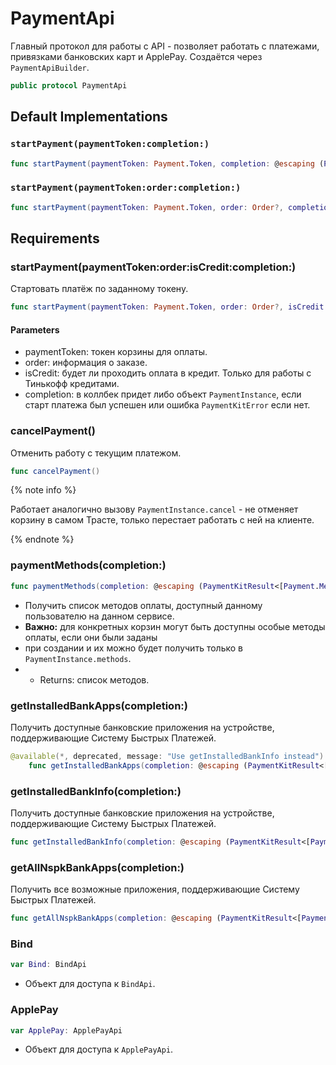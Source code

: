 # PaymentApi

Главный протокол для работы с API - позволяет работать с платежами, привязками банковских карт и ApplePay. Создаётся
через `PaymentApiBuilder`.

``` swift
public protocol PaymentApi 
```

## Default Implementations

### `startPayment(paymentToken:completion:)`

``` swift
func startPayment(paymentToken: Payment.Token, completion: @escaping (PaymentKitResult<PaymentInstance>) -> Void) 
```

### `startPayment(paymentToken:order:completion:)`

``` swift
func startPayment(paymentToken: Payment.Token, order: Order?, completion: @escaping (PaymentKitResult<PaymentInstance>) -> Void) 
```

## Requirements

### startPayment(paymentToken:​order:​isCredit:​completion:​)

Стартовать платёж по заданному токену.

``` swift
func startPayment(paymentToken: Payment.Token, order: Order?, isCredit: Bool, completion: @escaping (PaymentKitResult<PaymentInstance>) -> Void)
```

> 

#### Parameters

  - paymentToken: токен корзины для оплаты.
  - order: информация о заказе.
  - isCredit: будет ли проходить оплата в кредит. Только для работы с Тинькофф кредитами.
  - completion: в коллбек придет либо объект `PaymentInstance`, если старт платежа был успешен или ошибка `PaymentKitError` если нет.

### cancelPayment()

Отменить работу с текущим платежом.

``` swift
func cancelPayment()
```

{% note info %}

Работает аналогично вызову `PaymentInstance.cancel` - не отменяет корзину в самом Трасте, только перестает работать с ней на клиенте.

{% endnote %}

### paymentMethods(completion:​)

``` swift
func paymentMethods(completion: @escaping (PaymentKitResult<[Payment.Method]>) -> Void)
```

  - Получить список методов оплаты, доступный данному пользователю на данном сервисе.
  - **Важно:** для конкретных корзин могут быть доступны особые методы оплаты, если они были заданы
  - при создании и их можно будет получить только в `PaymentInstance.methods`.
  -   - Returns: список методов.

### getInstalledBankApps(completion:​)

Получить доступные банковские приложения на устройстве, поддерживающие Систему Быстрых Платежей.

``` swift
@available(*, deprecated, message: "Use getInstalledBankInfo instead")
    func getInstalledBankApps(completion: @escaping (PaymentKitResult<[Payment.BankAppInfo]>) -> Void)
```

### getInstalledBankInfo(completion:​)

Получить доступные банковские приложения на устройстве, поддерживающие Систему Быстрых Платежей.

``` swift
func getInstalledBankInfo(completion: @escaping (PaymentKitResult<[Payment.BankAppLaunchInfo]>) -> Void)
```

### getAllNspkBankApps(completion:​)

Получить все возможные приложения, поддерживающие Систему Быстрых Платежей.

``` swift
func getAllNspkBankApps(completion: @escaping (PaymentKitResult<[Payment.BankAppLaunchInfo]>) -> Void)
```

### Bind

``` swift
var Bind: BindApi 
```

  - Объект для доступа к `BindApi`.

### ApplePay

``` swift
var ApplePay: ApplePayApi 
```

  - Объект для доступа к `ApplePayApi`.
